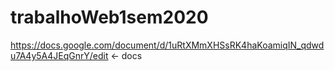 # trabalhoWeb1sem2020
https://docs.google.com/document/d/1uRtXMmXHSsRK4haKoamiqIN_qdwdu7A4y5A4JEqGnrY/edit <- docs
